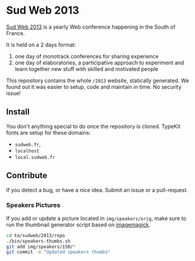 # Sud Web 2013

[Sud Web 2013](http://sudweb.fr/2013/) is a yearly Web conference happening
in the South of France.

It is held on a 2 days format:

1. one day of monotrack conferences for sharing experience
1. one day of elaboratories, a participative approach to experiment and learn together new stuff with skilled and motivated people

This repository contains the whole `/2013` website, statically generated.
We found out it was easier to setup, code and maintain in time.
No security issue!

## Install

You don't anything special to do once the repository is cloned.
TypeKit fonts are setup for these domains:

* `sudweb.fr`,
* `localhost`
* `local.sudweb.fr`

## Contribute

If you detect a bug, or have a nice idea. Submit an issue or a pull-request.

### Speakers Pictures

If you add or update a picture located in `img/speakers/orig`, make sure to
run the thumbnail generator script based on [imagemagick](http://www.imagemagick.org/).

```bash
cd to/sudweb/2013/repo
./bin/speakers-thumbs.sh
git add img/speakers/150/*
git commit -m "Updated speakers thumbs"
```